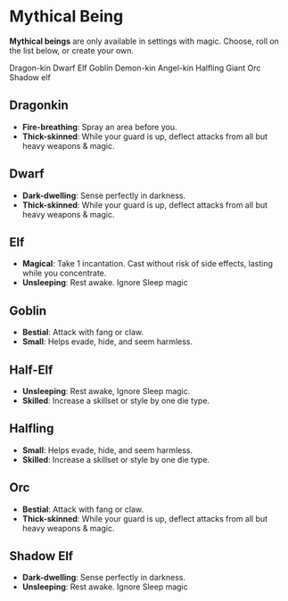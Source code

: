 
# Mythical Being

**Mythical beings** are only available in settings with magic. Choose, roll on the list below, or create your own.


Dragon-kin
Dwarf
Elf
Goblin
Demon-kin
Angel-kin
Halfling
Giant
Orc
Shadow elf

## Dragonkin
+ **Fire-breathing**: Spray an area before you.
+ **Thick-skinned**: While your guard is up, deflect attacks from all but heavy weapons & magic.

## Dwarf
+ **Dark-dwelling**: Sense perfectly in darkness.
+ **Thick-skinned**: While your guard is up, deflect attacks from all but heavy weapons & magic.

## Elf
+ **Magical**: Take 1 incantation. Cast without risk of side effects, lasting while you concentrate.
+ **Unsleeping**: Rest awake. Ignore Sleep magic

## Goblin
+ **Bestial**: Attack with fang or claw.
+ **Small**: Helps evade, hide, and seem harmless.

## Half-Elf
+ **Unsleeping**: Rest awake, Ignore Sleep magic.
+ **Skilled**: Increase a skillset or style by one die type.

## Halfling
+ **Small**: Helps evade, hide, and seem harmless.
+ **Skilled**: Increase a skillset or style by one die type.

## Orc
+ **Bestial**: Attack with fang or claw.
+ **Thick-skinned**: While your guard is up, deflect attacks from all but heavy weapons & magic.

## Shadow Elf
+ **Dark-dwelling**: Sense perfectly in darkness.
+ **Unsleeping**: Rest awake. Ignore Sleep magic
